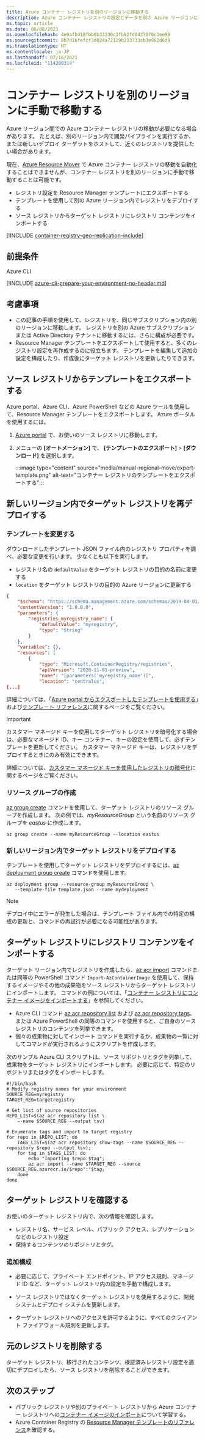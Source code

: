 ```yaml
---
title: Azure コンテナー レジストリを別のリージョンに移動する
description: Azure コンテナー レジストリの設定とデータを別の Azure リージョンに手動で移動します。
ms.topic: article
ms.date: 06/08/2021
ms.openlocfilehash: 4e0afb418fbb0b33330c3fb82fd04370f0c3ee99
ms.sourcegitcommit: 8b7d16fefcf3d024a72119b233733cb3e962d6d9
ms.translationtype: HT
ms.contentlocale: ja-JP
ms.lasthandoff: 07/16/2021
ms.locfileid: "114286314"
---
```

# <a name="manually-move-a-container-registry-to-another-region"></a>コンテナー レジストリを別のリージョンに手動で移動する

Azure リージョン間での Azure コンテナー レジストリの移動が必要になる場合があります。 たとえば、別のリージョン内で開発パイプラインを実行するか、または新しいデプロイ ターゲットをホストして、近くのレジストリを提供したい場合があります。

現在、[Azure Resource Mover](../resource-mover/overview.md) で Azure コンテナー レジストリの移動を自動化することはできませんが、コンテナー レジストリを別のリージョンに手動で移動することは可能です。

* レジストリ設定を Resource Manager テンプレートにエクスポートする
* テンプレートを使用して別の Azure リージョン内でレジストリをデプロイする
* ソース レジストリからターゲット レジストリにレジストリ コンテンツをインポートする


[!INCLUDE [container-registry-geo-replication-include](../../includes/container-registry-geo-replication-include.md)]

## <a name="prerequisites"></a>前提条件

Azure CLI

[!INCLUDE [azure-cli-prepare-your-environment-no-header.md](../../includes/azure-cli-prepare-your-environment-no-header.md)]

## <a name="considerations"></a>考慮事項

* この記事の手順を使用して、レジストリを、同じサブスクリプション内の別のリージョンに移動します。 レジストリを別の Azure サブスクリプションまたは Active Directory テナントに移動するには、さらに構成が必要です。 
* Resource Manager テンプレートをエクスポートして使用すると、多くのレジストリ設定を再作成するのに役立ちます。 テンプレートを編集して追加の設定を構成したり、作成後にターゲット レジストリを更新したりできます。

## <a name="export-template-from-source-registry"></a>ソース レジストリからテンプレートをエクスポートする 

Azure portal、Azure CLI、Azure PowerShell などの Azure ツールを使用して、Resource Manager テンプレートをエクスポートします。 Azure ポータルを使用するには。

1. [Azure portal](https://portal.azure.com) で、お使いのソース レジストリに移動します。
1. メニューの **[オートメーション]** で、 **[テンプレートのエクスポート]**  >  **[ダウンロード]** を選択します。

    :::image type="content" source="media/manual-regional-move/export-template.png" alt-text="コンテナー レジストリのテンプレートをエクスポートする":::

## <a name="redeploy-target-registry-in-new-region"></a>新しいリージョン内でターゲット レジストリを再デプロイする

### <a name="modify-template"></a>テンプレートを変更する

ダウンロードしたテンプレート JSON ファイル内のレジストリ プロパティを調べ、必要な変更を行います。 少なくとも以下を実行します。

* レジストリ名の `defaultValue` をターゲット レジストリの目的の名前に変更する
* `location` をターゲット レジストリの目的の Azure リージョンに更新する

```json
{
    "$schema": "https://schema.management.azure.com/schemas/2019-04-01/deploymentTemplate.json#",
    "contentVersion": "1.0.0.0",
    "parameters": {
        "registries_myregistry_name": {
            "defaultValue": "myregistry",
            "type": "String"
        }
    },
    "variables": {},
    "resources": [
        {
            "type": "Microsoft.ContainerRegistry/registries",
            "apiVersion": "2020-11-01-preview",
            "name": "[parameters('myregistry_name')]",
            "location": "centralus",
[...]
```

詳細については、「[Azure portal からエクスポートしたテンプレートを使用する](../azure-resource-manager/templates/template-tutorial-export-template.md)」および[テンプレート リファレンス](/azure/templates/microsoft.containerregistry/registries)に関するページをご覧ください。

> [!IMPORTANT]
> カスタマー マネージド キーを使用してターゲット レジストリを暗号化する場合は、必要なマネージド ID、キー コンテナー、キーの設定を使用して、必ずテンプレートを更新してください。 カスタマー マネージド キーは、レジストリをデプロイするときにのみ有効にできます。
> 
> 詳細については、[カスタマー マネージド キーを使用したレジストリの暗号化](./container-registry-customer-managed-keys.md#enable-customer-managed-key---template)に関するページをご覧ください。

### <a name="create-resource-group"></a>リソース グループの作成 

[az group create](/cli/azure/group#az_group_create) コマンドを使用して、ターゲット レジストリのリソース グループを作成します。 次の例では、*myResourceGroup* という名前のリソース グループを *eastus* に作成します。 

```azurecli
az group create --name myResourceGroup --location eastus
```

### <a name="deploy-target-registry-in-new-region"></a>新しいリージョン内でターゲット レジストリをデプロイする

テンプレートを使用してターゲット レジストリをデプロイするには、[az deployment group create](/cli/azure/deployment/group#az_deployment_group_create) コマンドを使用します。

```azurecli
az deployment group --resource-group myResourceGroup \
   --template-file template.json --name mydeployment
```

> [!NOTE]
> デプロイ中にエラーが発生した場合は、テンプレート ファイル内での特定の構成の更新と、コマンドの再試行が必要になる可能性があります。

## <a name="import-registry-content-in-target-registry"></a>ターゲット レジストリにレジストリ コンテンツをインポートする

ターゲット リージョン内でレジストリを作成したら、[az acr import](/cli/azure/acr#az_acr_import) コマンドまたは同等の PowerShell コマンド `Import-AzContainerImage` を使用して、保持するイメージやその他の成果物をソース レジストリからターゲット レジストリにインポートします。 コマンドの例については、「[コンテナー レジストリにコンテナー イメージをインポートする](container-registry-import-images.md)」を参照してください。

* Azure CLI コマンド [az acr repository list](/cli/azure/acr/repository#az_acr_repository_list) および [az acr repository tags](/cli/azure/acr/repository#az_acr_repository_show_tags)、または Azure PowerShell の同等のコマンドを使用すると、ご自身のソース レジストリのコンテンツを列挙できます。
* 個々の成果物に対してインポート コマンドを実行するか、成果物の一覧に対してコマンドが実行されるようにスクリプトを作成します。

次のサンプル Azure CLI スクリプトは、ソース リポジトリとタグを列挙して、成果物をターゲット レジストリにインポートします。 必要に応じて、特定のリポジトリまたはタグをインポートします。

```azurecli
#!/bin/bash
# Modify registry names for your environment
SOURCE_REG=myregistry
TARGET_REG=targetregistry

# Get list of source repositories
REPO_LIST=$(az acr repository list \
    --name $SOURCE_REG --output tsv)

# Enumerate tags and import to target registry
for repo in $REPO_LIST; do
    TAGS_LIST=$(az acr repository show-tags --name $SOURCE_REG --repository $repo --output tsv);
    for tag in $TAGS_LIST; do
        echo "Importing $repo:$tag";
        az acr import --name $TARGET_REG --source $SOURCE_REG.azurecr.io/$repo":"$tag;
    done
done
```

## <a name="verify-target-registry"></a>ターゲット レジストリを確認する

お使いのターゲット レジストリ内で、次の情報を確認します。

* レジストリ名、サービス レベル、パブリック アクセス、レプリケーションなどのレジストリ設定
* 保持するコンテンツのリポジトリとタグ。


### <a name="additional-configuration"></a>追加構成

* 必要に応じて、プライベート エンドポイント、IP アクセス規則、マネージド ID など、ターゲット レジストリ内の設定を手動で構成します。

* ソース レジストリではなくターゲット レジストリを使用するように、開発システムとデプロイ システムを更新します。

* ターゲット レジストリへのアクセスを許可するように、すべてのクライアント ファイアウォール規則を更新します。

## <a name="delete-original-registry"></a>元のレジストリを削除する

ターゲット レジストリ、移行されたコンテンツ、検証済みレジストリ設定を適切にデプロイしたら、ソース レジストリを削除することができます。

## <a name="next-steps"></a>次のステップ

* パブリック レジストリや別のプライベート レジストリから Azure コンテナー レジストリへの[コンテナー イメージのインポート](container-registry-import-images.md)について学習する。 
* Azure Container Registry の [Resource Manager テンプレートのリファレンス](/azure/templates/microsoft.containerregistry/registries)を確認する。